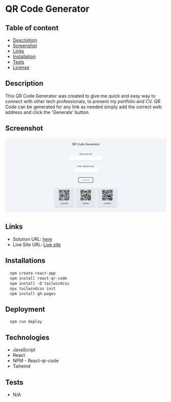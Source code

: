 # QR Code Generator
## Table of content
  - [Description](#description) 
  - [Screenshot](#screenshot) 
  - [Links](#links)
  - [Installation](#installation)
  - [Tests](#tests)
  - [License](#license)

  
## Description
 This QR Code Generator was created to give me quick and easy way to connect with other tech professionals, to present my portfolio and CV. QR Code can be generated for any link as needed simply add the correct web address and click the 'Generate' button.


## Screenshot
 
![](./public/images/Screenshot%20.png)


## Links

- Solution URL: [ here](https://github.com/KodeIva/qr-code-generator)
- Live Site URL: [Live site](https://kodeiva.github.io/qr-code-generator/)



## Installations
  ```
    npm create-react-app
    npm install react-qr-code
    npm install -D tailwindcss
    npx tailwindcss init
    npm install gh-pages 
  ```

## Deployment
  ```
    npm run deploy

  ```


## Technologies 
 - JavaScript
 - React
 - NPM - React-qr-code
 - Tailwind


## Tests  
 - N/A
 

